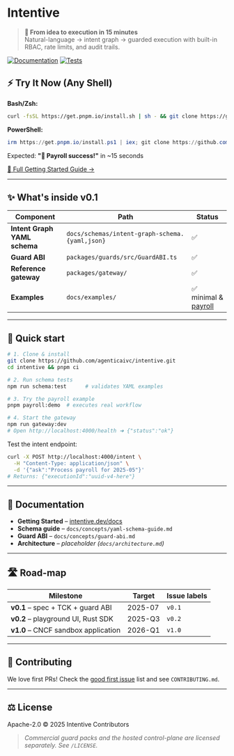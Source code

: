 # Intentive

> **🚀 From idea to execution in 15 minutes**  
> Natural-language → intent graph → guarded execution with built-in RBAC, rate limits, and audit trails.

[![Documentation](https://img.shields.io/website.svg?url=https://intentive.dev/docs/getting-started&label=docs)](https://intentive.dev/docs)
[![Tests](https://github.com/agenticaivc/intentive/workflows/CI/badge.svg)](https://github.com/agenticaivc/intentive/actions)

## ⚡ Try It Now (Any Shell)

**Bash/Zsh:**
```bash
curl -fsSL https://get.pnpm.io/install.sh | sh - && git clone https://github.com/agenticaivc/intentive.git && cd intentive && pnpm i && pnpm payroll:demo
```

**PowerShell:**
```powershell
irm https://get.pnpm.io/install.ps1 | iex; git clone https://github.com/agenticaivc/intentive.git; cd intentive; pnpm i; pnpm payroll:demo
```

Expected: **"🎉 Payroll success!"** in ~15 seconds

[📖 Full Getting Started Guide →](https://intentive.dev/docs/)

---

## ✨ What's inside v0.1
| Component | Path | Status |
|-----------|------|--------|
| **Intent Graph YAML schema** | `docs/schemas/intent-graph-schema.{yaml,json}` | ✅ |
| **Guard ABI** | `packages/guards/src/GuardABI.ts` | ✅ |
| **Reference gateway** | `packages/gateway/` | ✅ |
| **Examples** | `docs/examples/` | ✅ minimal & [payroll](docs/examples/payroll-graph.yaml) |

---

## 🏃 Quick start

```bash
# 1. Clone & install
git clone https://github.com/agenticaivc/intentive.git
cd intentive && pnpm ci

# 2. Run schema tests
npm run schema:test      # validates YAML examples

# 3. Try the payroll example
pnpm payroll:demo  # executes real workflow

# 4. Start the gateway
npm run gateway:dev
# Open http://localhost:4000/health ➜ {"status":"ok"}
```

Test the intent endpoint:

```bash
curl -X POST http://localhost:4000/intent \
  -H "Content-Type: application/json" \
  -d '{"ask":"Process payroll for 2025-05"}'
# Returns: {"executionId":"uuid-v4-here"}
```

---

## 📜 Documentation
* **Getting Started** – [intentive.dev/docs](https://intentive.dev/docs)
* **Schema guide** – `docs/concepts/yaml-schema-guide.md`  
* **Guard ABI** – `docs/concepts/guard-abi.md`  
* **Architecture** – _placeholder (`docs/architecture.md`)_

---

## 🛣️ Road-map
| Milestone | Target | Issue labels |
|-----------|--------|--------------|
| **v0.1** – spec + TCK + guard ABI | 2025-07 | `v0.1` |
| **v0.2** – playground UI, Rust SDK | 2025-Q3 | `v0.2` |
| **v1.0** – CNCF sandbox application | 2026-Q1 | `v1.0` |

---

## 🤝 Contributing
We love first PRs!  Check the [good first issue](https://github.com/<org>/intentive/labels/good%20first%20issue) list and see `CONTRIBUTING.md`.

---

## ⚖️ License
Apache-2.0 © 2025 Intentive Contributors

> _Commercial guard packs and the hosted control-plane are licensed separately.  See `/LICENSE`._
